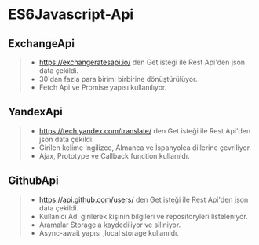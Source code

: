 # ES6Javascript-Api

## ExchangeApi

> - https://exchangeratesapi.io/ den Get isteği ile Rest Api'den json data çekildi.
> - 30'dan fazla para birimi birbirine dönüştürülüyor.
> - Fetch Api ve Promise yapısı kullanılıyor.
 
## YandexApi

> - https://tech.yandex.com/translate/ den Get isteği ile Rest Api'den json data çekildi.
> - Girilen kelime İngilizce, Almanca ve İspanyolca dillerine çevriliyor.
> - Ajax, Prototype ve Callback function kullanıldı.

## GithubApi

> - https://api.github.com/users/ den Get isteği ile Rest Api'den json data çekildi.
> - Kullanıcı Adı girilerek kişinin bilgileri ve repositoryleri listeleniyor.
> - Aramalar Storage a kaydediliyor ve siliniyor.
> - Async-await yapısı ,local storage kullanıldı.
